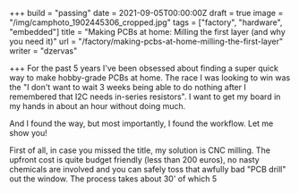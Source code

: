 +++
build = "passing"
date = 2021-09-05T00:00:00Z
draft = true
image = "/img/camphoto_1902445306_cropped.jpg"
tags = ["factory", "hardware", "embedded"]
title = "Making PCBs at home: Milling the first layer (and why you need it)"
url = "/factory/making-pcbs-at-home-milling-the-first-layer"
writer = "dzervas"

+++
For the past 5 years I've been obsessed about finding a super quick way to make hobby-grade PCBs at home. The race I was looking to win was the "I don't want to wait 3 weeks being able to do nothing after I remembered that I2C needs in-series resistors". I want to get my board in my hands in about an hour without doing much.

And I found the way, but most importantly, I found the workflow. Let me show you!

<!-- more -->

First of all, in case you missed the title, my solution is CNC milling. The upfront cost is quite budget friendly (less than 200 euros), no nasty chemicals are involved and you can safely toss that awfully bad "PCB drill" out the window. The process takes about 30' of which 5 